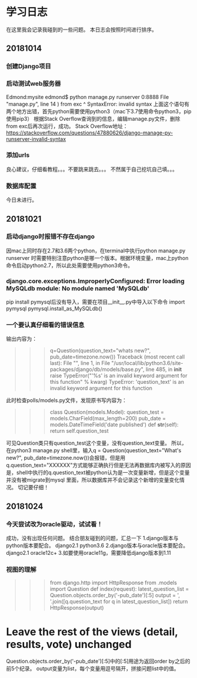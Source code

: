 # 学习日志
在这里我会记录我碰到的一些问题。
本日志会按照时间进行排序。
## 20181014
### 创建Django项目

### 启动测试web服务器
Edmond:mysite edmond$ python manage.py runserver 0:8888
  File "manage.py", line 14
    ) from exc
         ^
SyntaxError: invalid syntax
上面这个语句有两个地方出错，首先python需要使用python3（mac下3.7使用命令python3，pip使用pip3）
根据Stack Overflow查询到的信息，编辑manage.py文件，删除from exc后再次运行，成功。
Stack Overflow地址：https://stackoverflow.com/questions/47880626/django-manage-py-runserver-invalid-syntax
### 添加urls
良心建议，仔细看教程。。。不要跳来跳去。。。
不然属于自己挖坑自己填。。。
### 数据库配置
今日未进行。
## 20181021
### 启动django时报错不存在django
因mac上同时存在2.7和3.6两个python，在terminal中执行python manage.py runserver 时需要特别注意python是哪一个版本。根据环境变量，mac上python命令启动python2.7，所以此处需要使用python3命令。
### django.core.exceptions.ImproperlyConfigured: Error loading MySQLdb module: No module named 'MySQLdb'
pip install pymysql后没有导入，需要在项目__init__.py中导入以下命令
import pymysql
pymysql.install_as_MySQLdb()
### 一个要认真仔细看的错误信息
输出内容为：
>>> q=Question(question_text="whats new?", pub_date=timezone.now())
Traceback (most recent call last):
  File "<console>", line 1, in <module>
  File "/usr/local/lib/python3.6/site-packages/django/db/models/base.py", line 485, in __init__
    raise TypeError("'%s' is an invalid keyword argument for this function" % kwarg)
TypeError: 'question_text' is an invalid keyword argument for this function

此时检查polls/models.py文件，发现原书写内容为：
>>> class Question(models.Model):
    question_test = models.CharField(max_length=200)
    pub_date = models.DateTimeField('date published')
    def __str__(self):
        return self.question_test

可见Question类只有question_test这个变量，没有question_text变量。
所以，在python3 manage.py shell里，输入q = Question(question_text="What's new?", pub_date=timezone.now())会报错，但是用q.question_text="XXXXXX"方式能够正确执行但是无法再数据库内被写入的原因是，shell中执行的q.question_text被python认为是一次变量新增，但是这个变量并没有被migrate到mysql 里面，所以数据库并不会记录这个新增的变量变化情况。
切记要仔细！
## 20181024
### 今天尝试改为oracle驱动，试试看！
成功，没有出现任何问题。
结合朋友碰到的问题，汇总一下
1.django版本与python版本要配合。
    django2.1 python3.6
2.django版本与oracle版本要配合。
    django2.1 oracle12c+
3.如要使用oracle11g，需要降低django版本到1.11
### 视图的理解
>>> from django.http import HttpResponse
from .models import Question
def index(request):
    latest_question_list = Question.objects.order_by('-pub_date')[:5]
    output = ', '.join([q.question_text for q in latest_question_list])
    return HttpResponse(output)
 # Leave the rest of the views (detail, results, vote) unchanged

Question.objects.order_by('-pub_date')[:5]中的[:5]用途为返回order by之后的前5个纪录。
output变量为list，每个变量用逗号隔开，拼接问题list中的值。
